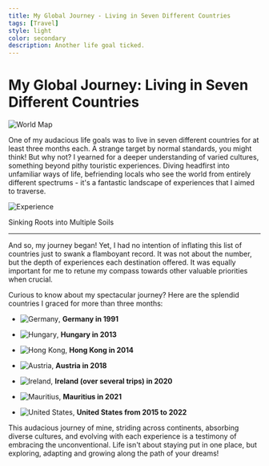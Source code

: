 ```yaml
---
title: My Global Journey - Living in Seven Different Countries
tags: [Travel]
style: light
color: secondary
description: Another life goal ticked.
---
```


# My Global Journey: Living in Seven Different Countries
![World Map](https://images.unsplash.com/photo-1522338242992-e1a54906a8da)

One of my audacious life goals was to live in seven different countries for at least three months each. A strange target by normal standards, you might think! But why not? I yearned for a deeper understanding of varied cultures, something beyond pithy touristic experiences. Diving headfirst into unfamiliar ways of life, befriending locals who see the world from entirely different spectrums - it's a fantastic landscape of experiences that I aimed to traverse. 

![Experience](https://images.unsplash.com/photo-1508963493746-dfa6fdd1fcde)

Sinking Roots into Multiple Soils

--------

And so, my journey began! Yet, I had no intention of inflating this list of countries just to swank a flamboyant record. It was not about the number, but the depth of experiences each destination offered. It was equally important for me to retune my compass towards other valuable priorities when crucial.

Curious to know about my spectacular journey? Here are the splendid countries I graced for more than three months:

- ![Germany](https://images.unsplash.com/photo-1469259943454-aa100abba749), **Germany in 1991**

- ![Hungary](https://images.unsplash.com/photo-1571494146906-86de15d3817f), **Hungary in 2013**

- ![Hong Kong](https://images.unsplash.com/photo-1550355291-bbee04a92027), **Hong Kong in 2014**

- ![Austria](https://images.unsplash.com/photo-1509773896069-8888ac3c92f0), **Austria in 2018**

- ![Ireland](https://images.unsplash.com/photo-1567443024551-f3e3cc2be870), **Ireland (over several trips) in 2020**

- ![Mauritius](https://images.unsplash.com/photo-1581338784902-05a9b9b0054f), **Mauritius in 2021**

- ![United States](https://images.unsplash.com/photo-1506291423077-6706b75325cc), **United States from 2015 to 2022**

This audacious journey of mine, striding across continents, absorbing diverse cultures, and evolving with each experience is a testimony of embracing the unconventional. Life isn't about staying put in one place, but exploring, adapting and growing along the path of your dreams!
